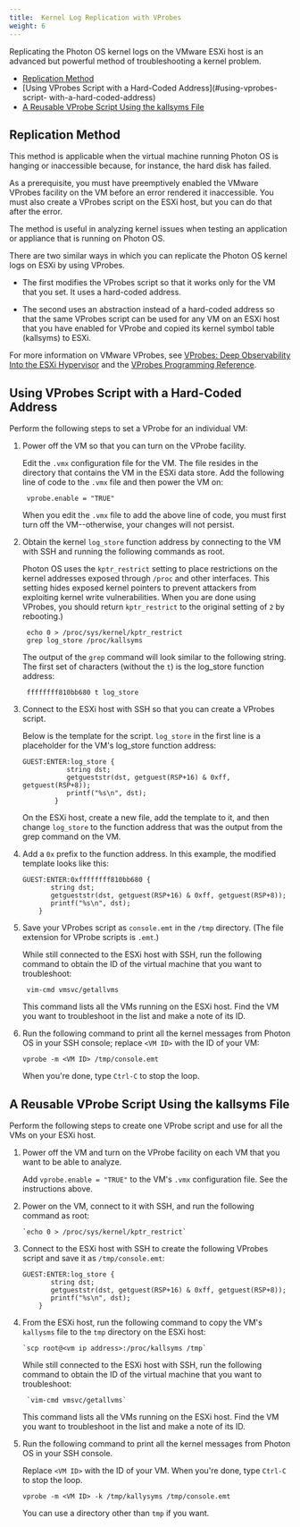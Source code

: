 ```yaml
---
title:  Kernel Log Replication with VProbes
weight: 6
---
```


Replicating the Photon OS kernel logs on the VMware ESXi host is an advanced but powerful method of troubleshooting a kernel problem. 


- [Replication Method](#replication-method)
- [Using VProbes Script with a Hard-Coded Address](#using-vprobes-script- with-a-hard-coded-address)
- [A Reusable VProbe Script Using the kallsyms File](#a-reusable-vprobe-script-using-the-kallsyms-file)

## Replication Method

This method is applicable when the virtual machine running Photon OS is hanging or inaccessible because, for instance, the hard disk has failed.

As a prerequisite, you must have preemptively enabled the VMware VProbes facility on the VM before an error rendered it inaccessible. You must also create a VProbes script on the ESXi host, but you can do that after the error. 

The method is useful in analyzing kernel issues when testing an application or appliance that is running on Photon OS.   

There are two similar ways in which you can replicate the Photon OS kernel logs on ESXi by using VProbes. 

- The first modifies the VProbes script so that it works only for the VM that you set. It uses a hard-coded address.

- The second uses an abstraction instead of a hard-coded address so that the same VProbes script can be used for any VM on an ESXi host that you have enabled for VProbe and copied its kernel symbol table (kallsyms) to ESXi.

For more information on VMware VProbes, see [VProbes: Deep Observability Into the ESXi Hypervisor](https://labs.vmware.com/vmtj/vprobes-deep-observability-into-the-esxi-hypervisor) and the [VProbes Programming Reference](http://www.vmware.com/pdf/ws7_f3_vprobes_reference.pdf).

## Using VProbes Script with a Hard-Coded Address

Perform the following steps to set a VProbe for an individual VM: 

1. Power off the VM so that you can turn on the VProbe facility. 

    Edit the `.vmx` configuration file for the VM. The file resides in the directory that contains the VM in the ESXi data store. Add the following line of code to the `.vmx` file and then power the VM on:
    
    	vprobe.enable = "TRUE"
    
    When you edit the `.vmx` file to add the above line of code, you must first turn off the VM--otherwise, your changes will not persist. 

1. Obtain the kernel `log_store` function address by connecting to the VM with SSH and running the following commands as root. 

    Photon OS uses the `kptr_restrict` setting to place restrictions on the kernel addresses exposed through `/proc` and other interfaces. This setting hides exposed kernel pointers to prevent attackers from exploiting kernel write vulnerabilities. When you are done using VProbes, you should return `kptr_restrict` to the original setting of `2` by rebooting.)
    
    	echo 0 > /proc/sys/kernel/kptr_restrict
    	grep log_store /proc/kallsyms
    
    The output of the `grep` command will look similar to the following string. The first set of characters (without the `t`) is the log_store function address:
    
    	ffffffff810bb680 t log_store

1. Connect to the ESXi host with SSH so that you can create a VProbes script. 

    Below is the template for the script. `log_store` in the first line is a placeholder for the VM's log_store function address:
    	
    ```
    GUEST:ENTER:log_store {
        	   string dst;
        	   getgueststr(dst, getguest(RSP+16) & 0xff, getguest(RSP+8));
        	   printf("%s\n", dst);
        	}
    ```

    On the ESXi host, create a new file, add the template to it, and then change `log_store` to the function address that was the output from the grep command on the VM. 

1. Add a `0x` prefix to the function address. In this example, the modified template looks like this:
	
    ```
    GUEST:ENTER:0xffffffff810bb680 {
    	   string dst;
    	   getgueststr(dst, getguest(RSP+16) & 0xff, getguest(RSP+8));
    	   printf("%s\n", dst);
    	}
    ```

1. Save your VProbes script as `console.emt` in the `/tmp` directory. (The file extension for VProbe scripts is `.emt`.)

    While still connected to the ESXi host with SSH, run the following command to obtain the ID of the virtual machine that you want to troubleshoot: 
    
    	vim-cmd vmsvc/getallvms
    
    This command lists all the VMs running on the ESXi host. Find the VM you want to troubleshoot in the list and make a note of its ID. 

1. Run the following command to print all the kernel messages from Photon OS in your SSH console; replace `<VM ID>` with the ID of your VM:

	`vprobe -m <VM ID> /tmp/console.emt`

    When you're done, type `Ctrl-C` to stop the loop. 

## A Reusable VProbe Script Using the kallsyms File

Perform the following steps to create one VProbe script and use for all the VMs on your ESXi host. 

1. Power off the VM and turn on the VProbe facility on each VM that you want to be able to analyze. 

    Add `vprobe.enable = "TRUE"` to the VM's `.vmx` configuration file. See the instructions above.

1. Power on the VM, connect to it with SSH, and run the following command as root:
	
	   `echo 0 > /proc/sys/kernel/kptr_restrict`

1. Connect to the ESXi host with SSH to create the following VProbes script and save it as `/tmp/console.emt`:
	
    ```
    GUEST:ENTER:log_store {
    	   string dst;
    	   getgueststr(dst, getguest(RSP+16) & 0xff, getguest(RSP+8));
    	   printf("%s\n", dst);
    	}
    ```

1. From the ESXi host, run the following command to copy the VM's `kallysms` file to the `tmp` directory on the ESXi host:

	   `scp root@<vm ip address>:/proc/kallsyms /tmp`

    While still connected to the ESXi host with SSH, run the following command to obtain the ID of the virtual machine that you want to troubleshoot: 
    
    	`vim-cmd vmsvc/getallvms`
    
    This command lists all the VMs running on the ESXi host. Find the VM you want to troubleshoot in the list and make a note of its ID. 

1. Run the following command to print all the kernel messages from Photon OS in your SSH console.

    Replace `<VM ID>` with the ID of your VM. When you're done, type `Ctrl-C` to stop the loop.

	`vprobe -m <VM ID> -k /tmp/kallysyms /tmp/console.emt`

    You can use a directory other than `tmp` if you want.

<!--
### Deep Kernel Analysis with the Crash Utility

-->

<!-- 

### Go to the Debug Shell

‘ panic=1 init=/bin/bash’
mount –o rw,remount /
cd /lib/systemd/system/multi-user.target.wants
ln –s ../debug-shell.service
umount /
sync
exit

After reboot debug-shell will be available on tty9. No password required.

-->